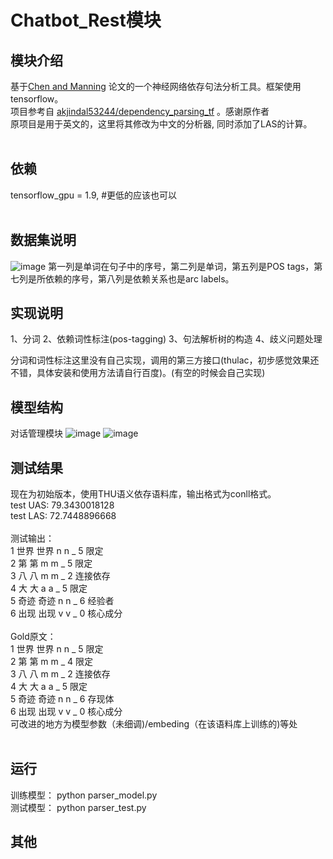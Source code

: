 # Chatbot_Rest模块

## 模块介绍 
基于[Chen and Manning](https://cs.stanford.edu/%7Edanqi/papers/emnlp2014.pdf) 论文的一个神经网络依存句法分析工具。框架使用tensorflow。<br>
项目参考自 [akjindal53244/dependency_parsing_tf](https://github.com/akjindal53244/dependency_parsing_tf) 。感谢原作者<br>
原项目是用于英文的，这里将其修改为中文的分析器, 同时添加了LAS的计算。<br>
<br>
## 依赖
tensorflow_gpu = 1.9, #更低的应该也可以<br>
<br>

## 数据集说明
![image](https://github.com/charlesXu86/Chatbot_CN/blob/f24fe4b366189c7fda62662b25ac10c75caf7974/Chatbot_Model/Dependency_parsing/img/data.png)
第一列是单词在句子中的序号，第二列是单词，第五列是POS tags，第七列是所依赖的序号，第八列是依赖关系也是arc labels。

## 实现说明
   1、分词
   2、依赖词性标注(pos-tagging)
   3、句法解析树的构造
   4、歧义问题处理
   
   分词和词性标注这里没有自己实现，调用的第三方接口(thulac，初步感觉效果还不错，具体安装和使用方法请自行百度)。(有空的时候会自己实现)
   
## 模型结构
对话管理模块
![image](image/DM2.png)
![image](image/DM.png)

## 测试结果
现在为初始版本，使用THU语义依存语料库，输出格式为conll格式。<br>
test UAS: 79.3430018128<br>
test LAS: 72.7448896668<br>
<br>
测试输出：<br>
1 世界 世界 n n _ 5 限定<br>
2 第 第 m m _ 5 限定<br>
3 八 八 m m _ 2 连接依存<br>
4 大 大 a a _ 5 限定<br>
5 奇迹 奇迹 n n _ 6 经验者<br>
6 出现 出现 v v _ 0 核心成分<br>
<br>
Gold原文：<br>
1   世界    世界    n   n   _   5   限定    <br>
2   第  第  m   m   _   4   限定    <br>
3   八  八  m   m   _   2   连接依存    <br>
4   大  大  a   a   _   5   限定    <br>
5   奇迹    奇迹    n   n   _   6   存现体  <br>
6   出现    出现    v   v   _   0   核心成分<br>
可改进的地方为模型参数（未细调)/embeding（在该语料库上训练的)等处<br>
<br>

## 运行
训练模型： python parser_model.py<br>
测试模型： python parser_test.py<br>

## 其他
